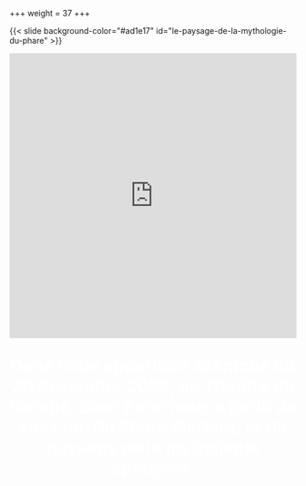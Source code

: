 +++
weight = 37
+++


{{< slide background-color="#ad1e17" id="le-paysage-de-la-mythologie-du-phare" >}}



<iframe width="100%" height="500" src="https://tube.aquilenet.fr/videos/embed/0d4abe86-3cd0-4ae7-9852-845351c1e943?autoplay=false&warningTitle=0" frameborder="0" allowfullscreen></iframe>
<p style="font-size:30px;text-align:center;color:white;"><b>Dans cette apparition scénique du 20 décembre 2020, au Théâtre du Garage, Zoro Zoraï nous a parlé de chez lui. Du Phare Flottant, et du paysage de la mythologie éponyme.  </b></p>
<br><br><br>


